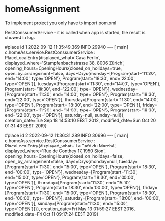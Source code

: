# homeAssignment

To implement project you only have to import pom.xml

RestConssumerService - it is called when app is started, the result is showed in log.

#place id 1 2022-09-12 11:35:49.369 INFO 29940 --- [ main] c.homeAss.service.RestConssumerService : PlaceLocalEntry{displayed_what='Casa Ferlin', displayed_where='Stampfenbachstrasse 38, 8006 Zürich', opening_hours=OpeningHours{closed_on_holidays=true, open_by_arrangement=false, days=Days{monday=[Program{start='11:30', end='14:00', type='OPEN'}, Program{start='18:30', end='22:00', type='OPEN'}], tuesday=[Program{start='11:30', end='14:00', type='OPEN'}, Program{start='18:30', end='22:00', type='OPEN'}], wednesday=[Program{start='11:30', end='14:00', type='OPEN'}, Program{start='18:30', end='22:00', type='OPEN'}], thursday=[Program{start='11:30', end='14:00', type='OPEN'}, Program{start='18:30', end='22:00', type='OPEN'}], friday=[Program{start='11:30', end='14:00', type='OPEN'}, Program{start='18:30', end='22:00', type='OPEN'}], saturday=null, sunday=null}}, creation_date=Tue Sep 18 14:53:10 EEST 2012, modified_date=Sun Oct 20 01:31:43 EEST 2019}

#place id 2 2022-09-12 11:36:31.289 INFO 30696 --- [ main] c.homeAss.service.RestConssumerService : PlaceLocalEntry{displayed_what='Le Café du Marché', displayed_where='Rue de Conthey 17, 1950 Sion', opening_hours=OpeningHours{closed_on_holidays=false, open_by_arrangement=false, days=Days{monday=null, tuesday=[Program{start='11:30', end='15:00', type='OPEN'}, Program{start='18:30', end='00:00', type='OPEN'}], wednesday=[Program{start='11:30', end='15:00', type='OPEN'}, Program{start='18:30', end='00:00', type='OPEN'}], thursday=[Program{start='11:30', end='15:00', type='OPEN'}, Program{start='18:30', end='00:00', type='OPEN'}], friday=[Program{start='11:30', end='15:00', type='OPEN'}, Program{start='18:30', end='00:00', type='OPEN'}], saturday=[Program{start='18:00', end='00:00', type='OPEN'}], sunday=[Program{start='11:30', end='15:00', type='OPEN'}]}}, creation_date=Fri May 13 01:59:27 EEST 2016, modified_date=Fri Oct 11 09:17:24 EEST 2019}
